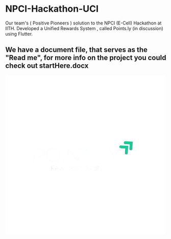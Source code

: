 # NPCI-Hackathon-UCI
Our team's ( Positive Pioneers ) solution to the NPCI (E-Cell) Hackathon at IITH. Developed a Unified Rewards System , called Points.ly (in discussion) using Flutter.

We have a document file, that serves as the "Read me", for more info on the project you could check out startHere.docx
---
![Points.ly](https://github.com/Anirudh0616/NPCI-Hackathon-UCI/blob/main/logo_light.png)

